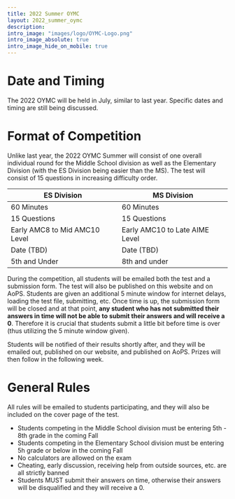 ```yaml
---
title: 2022 Summer OYMC
layout: 2022_summer_oymc
description: 
intro_image: "images/logo/OYMC-Logo.png"
intro_image_absolute: true
intro_image_hide_on_mobile: true
---
```


# Date and Timing

The 2022 OYMC will be held in July, similar to last year. Specific dates and timing are still being discussed. 

# Format of Competition

Unlike last year, the 2022 OYMC Summer will consist of one overall individual round for the Middle School division as well as the Elementary Division (with the ES Division being easier than the MS). The test will consist of 15 questions in increasing difficulty order. 

| ES Division | MS Division |
| ------------------- | ----------------- |
| 60 Minutes | 60 Minutes |
| 15 Questions | 15 Questions |
| Early AMC8 to Mid AMC10 Level| Early AMC10 to Late AIME Level |
| Date (TBD) | Date (TBD) |
| 5th and Under | 8th and under |


During the competition, all students will be emailed both the test and a submission form. The test will also be published on this website and on AoPS. Students are given an additional 5 minute window for internet delays, loading the test file, submitting, etc. Once time is up, the submission form will be closed and at that point, **any student who has not submitted their answers in time will not be able to submit their answers and will receive a 0**. Therefore it is crucial that students submit a little bit before time is over (thus utilizing the 5 minute window given).

Students will be notified of their results shortly after, and they will be emailed out, published on our website, and published on AoPS. Prizes will then follow in the following week. 

# General Rules

All rules will be emailed to students participating, and they will also be included on the cover page of the test. 

- Students competing in the Middle School division must be entering 5th - 8th grade in the coming Fall
- Students competing in the Elementary School division must be entering 5h grade or below in the coming Fall
- No calculators are allowed on the exam
- Cheating, early discussion, receiving help from outside sources, etc. are all strictly banned
- Students MUST submit their answers on time, otherwise their answers will be disqualified and they will receive a 0.

